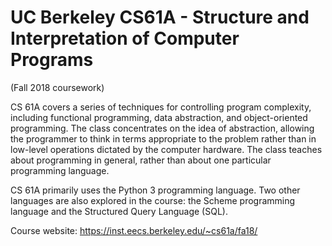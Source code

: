 # UC Berkeley CS61A - Structure and Interpretation of Computer Programs 
(Fall 2018 coursework)

CS 61A covers a series of techniques for controlling program complexity, including functional programming, data abstraction, and object-oriented programming. The class concentrates on the idea of abstraction, allowing the programmer to think in terms appropriate to the problem rather than in low-level operations dictated by the computer hardware. The class teaches about programming in general, rather than about one particular programming language.

CS 61A primarily uses the Python 3 programming language. Two other languages are also explored in the course: the Scheme programming language and the Structured Query Language (SQL).

Course website: https://inst.eecs.berkeley.edu/~cs61a/fa18/
